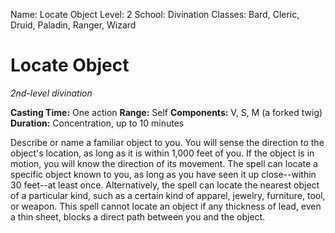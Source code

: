 Name: Locate Object 
Level: 2 
School: Divination 
Classes: Bard, Cleric, Druid, Paladin, Ranger, Wizard 

# Locate Object 
_2nd-level divination_ 

**Casting Time:** One action 
**Range:** Self 
**Components:** V, S, M (a forked twig) 
**Duration:** Concentration, up to 10 minutes 

Describe or name a familiar object to you. You will sense the direction to the object's location, as long as it is within 1,000 feet of you. If the object is in motion, you will know the direction of its movement. 
The spell can locate a specific object known to you, as long as you have seen it up close--within 30 feet--at least once. Alternatively, the spell can locate the nearest object of a particular kind, such as a certain kind of apparel, jewelry, furniture, tool, or weapon. 
This spell cannot locate an object if any thickness of lead, even a thin sheet, blocks a direct path between you and the object.